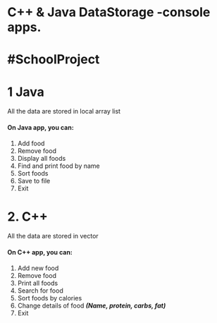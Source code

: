 ﻿# C++ & Java DataStorage -console apps. 

# #SchoolProject
# 1 Java
All the data are stored in local array list
#### On Java app, you can:

1. Add food
2. Remove food
3. Display all foods
4. Find and print food by name
5. Sort foods 
6. Save to file
7. Exit


# 2. C++
All the data are stored in vector
#### On C++ app, you can:

1. Add new food
2. Remove food
3. Print all foods
4. Search for food
5. Sort foods by calories
6. Change details of food **_(Name, protein, carbs, fat)_**
7. Exit


